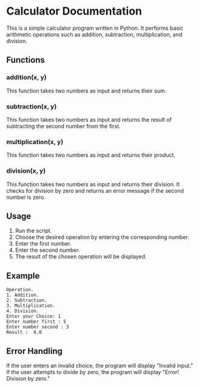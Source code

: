 # Calculator Documentation

This is a simple calculator program written in Python. It performs basic arithmetic operations such as addition, subtraction, multiplication, and division.

## Functions

### addition(x, y)

This function takes two numbers as input and returns their sum.

### subtraction(x, y)

This function takes two numbers as input and returns the result of subtracting the second number from the first.

### multiplication(x, y)

This function takes two numbers as input and returns their product.

### division(x, y)

This function takes two numbers as input and returns their division. It checks for division by zero and returns an error message if the second number is zero.

## Usage

1. Run the script.
2. Choose the desired operation by entering the corresponding number.
3. Enter the first number.
4. Enter the second number.
5. The result of the chosen operation will be displayed.

## Example

```
Operation.
1. Addition.
2. Subtraction.
3. Multiplication.
4. Division.
Enter your Choice: 1
Enter number first : 5
Enter number second : 3
Result :  8.0
```

## Error Handling

If the user enters an invalid choice, the program will display "Invalid input." If the user attempts to divide by zero, the program will display "Error! Division by zero."
